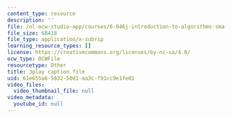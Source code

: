 ```yaml
---
content_type: resource
description: ''
file: /ol-ocw-studio-app/courses/6-046j-introduction-to-algorithms-sma-5503-fall-2005/61e655a6583250d1aa3cf91cc9e1fe01_JZHBa-rLrBA.vtt
file_size: 68418
file_type: application/x-subrip
learning_resource_types: []
license: https://creativecommons.org/licenses/by-nc-sa/4.0/
ocw_type: OCWFile
resourcetype: Other
title: 3play caption file
uid: 61e655a6-5832-50d1-aa3c-f91cc9e1fe01
video_files:
  video_thumbnail_file: null
video_metadata:
  youtube_id: null
---
```

